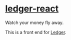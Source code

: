 # [ledger-react][1]

Watch your money fly away.

This is a front end for [Ledger][2].

[1]: https://github.com/tfausak/ledger-react
[2]: https://github.com/tfausak/ledger-api
